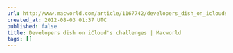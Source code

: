 ```yaml
---
url: http://www.macworld.com/article/1167742/developers_dish_on_iclouds_challenges.html
created_at: 2012-08-03 01:37 UTC
published: false
title: Developers dish on iCloud's challenges | Macworld
tags: []
---
```




